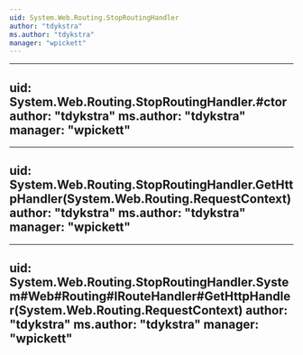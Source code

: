 ```yaml
---
uid: System.Web.Routing.StopRoutingHandler
author: "tdykstra"
ms.author: "tdykstra"
manager: "wpickett"
---
```


---
uid: System.Web.Routing.StopRoutingHandler.#ctor
author: "tdykstra"
ms.author: "tdykstra"
manager: "wpickett"
---

---
uid: System.Web.Routing.StopRoutingHandler.GetHttpHandler(System.Web.Routing.RequestContext)
author: "tdykstra"
ms.author: "tdykstra"
manager: "wpickett"
---

---
uid: System.Web.Routing.StopRoutingHandler.System#Web#Routing#IRouteHandler#GetHttpHandler(System.Web.Routing.RequestContext)
author: "tdykstra"
ms.author: "tdykstra"
manager: "wpickett"
---
